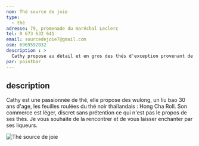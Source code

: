 ```yaml
---
nom: Thé source de joie
type: 
  - thé
adresse: 79, promenade du maréchal Leclerc
tel: 0 673 632 641
email: sourcedejoie7@gmail.com
osm: 6969592032
description : >
  Cathy propose au détail et en gros des thés d'exception provenant de Birmanie, de Thaïlande ou du Népal. Thé sombre, noir, rouge, bleu, vert et blanc - il y en a pour toutes les envies. 
par: pointbar
---
```


## description

Cathy est une passionnée de thé, elle propose des wulong, un liu bao 30 ans d'age, les feuilles roulées du thé noir thaïlandais : Hong Cha Roll. Son commerce est léger, discret sans prétention ce qui n'est pas le propos de ses thés. Je vous souhaite de la rencontrer et de vous laisser enchanter par ses liqueurs.

![Thé source de joie](./media/the-source-de-joie.jpg)

